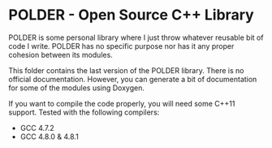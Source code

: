POLDER - Open Source C++ Library
================================

POLDER is some personal library where I just throw whatever reusable
bit of code I write. POLDER has no specific purpose nor has it any
proper cohesion between its modules.

This folder contains the last version of the POLDER library.
There is no official documentation. However, you can generate
a bit of documentation for some of the modules using Doxygen.

If you want to compile the code properly, you will need some C++11
support. Tested with the following compilers:
* GCC 4.7.2
* GCC 4.8.0 & 4.8.1

